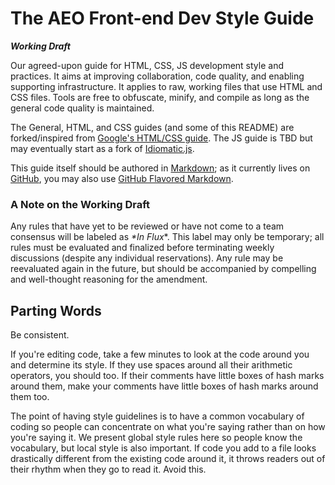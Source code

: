 The AEO Front-end Dev Style Guide
=================================
***Working Draft***

Our agreed-upon guide for HTML, CSS, JS development style and practices. It aims at improving collaboration, code quality, and enabling supporting infrastructure. It applies to raw, working files that use HTML and CSS files. Tools are free to obfuscate, minify, and compile as long as the general code quality is maintained.

The General, HTML, and CSS guides (and some of this README) are forked/inspired from [Google's HTML/CSS guide](http://google-styleguide.googlecode.com/svn/trunk/htmlcssguide.xml). The JS guide is TBD but may eventually start as a fork of [Idiomatic.js](https://github.com/rwldrn/idiomatic.js/).

This guide itself should be authored in [Markdown](http://daringfireball.net/projects/markdown/); as it currently lives on [GitHub](https://github.com/), you may also use [GitHub Flavored Markdown](http://github.github.com/github-flavored-markdown/).


### A Note on the Working Draft
Any rules that have yet to be reviewed or have not come to a team consensus will be labeled as *\*In Flux**. This label may only be temporary; all rules must be evaluated and finalized before terminating weekly discussions (despite any individual reservations). Any rule may be reevaluated again in the future, but should be accompanied by compelling and well-thought reasoning for the amendment.


Parting Words
-------------
Be consistent.

If you're editing code, take a few minutes to look at the code around you and determine its style. If they use spaces around all their arithmetic operators, you should too. If their comments have little boxes of hash marks around them, make your comments have little boxes of hash marks around them too.

The point of having style guidelines is to have a common vocabulary of coding so people can concentrate on what you're saying rather than on how you're saying it. We present global style rules here so people know the vocabulary, but local style is also important. If code you add to a file looks drastically different from the existing code around it, it throws readers out of their rhythm when they go to read it. Avoid this.
